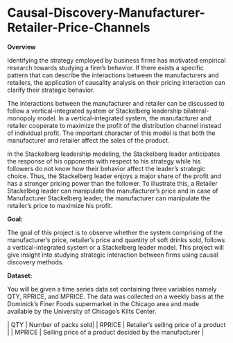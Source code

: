 # Causal-Discovery-Manufacturer-Retailer-Price-Channels


**Overview**

Identifying the strategy employed by business firms has motivated empirical research towards studying a firm’s behavior. If there exists a specific pattern that can describe the interactions between the manufacturers and retailers, the application of causality analysis on their pricing interaction can clarify their strategic behavior.

The interactions between the manufacturer and retailer can be discussed to follow a vertical-integrated system or Stackelberg leadership bilateral-monopoly model. In a vertical-integrated system, the manufacturer and retailer cooperate to maximize the profit of the distribution channel instead of individual profit. The important character of this model is that both the manufacturer and retailer affect the sales of the product.

In the Stackelberg leadership modeling, the Stackelberg leader anticipates the response of his opponents with respect to his strategy while his followers do not know how their behavior affect the leader’s strategic choice. Thus, the Stackelberg leader enjoys a major share of the profit and has a stronger pricing power than the follower. To illustrate this, a Retailer Stackelbeg leader can manipulate the manufacturer’s price and in case of Manufacturer Stackelberg leader, the manufacturer can manipulate the retailer’s price to maximize his profit.


**Goal:**

The goal of this project is to observe whether the system comprising of the manufacturer’s price, retailer’s price and quantity of soft drinks sold, follows a vertical-integrated system or a Stackelberg leader model. This project will give insight into studying strategic interaction between firms using causal discovery methods.

**Dataset:**

You will be given a time series data set containing three variables namely QTY, RPRICE, and MPRICE. The data was collected on a weekly basis at the Dominick’s Finer Foods supermarket in the Chicago area and made available by the University of Chicago’s Kilts Center.

| QTY | Number of packs sold|
| RPRICE | Retailer’s selling price of a product |
| MPRICE | Selling price of a product decided by the manufacturer |

